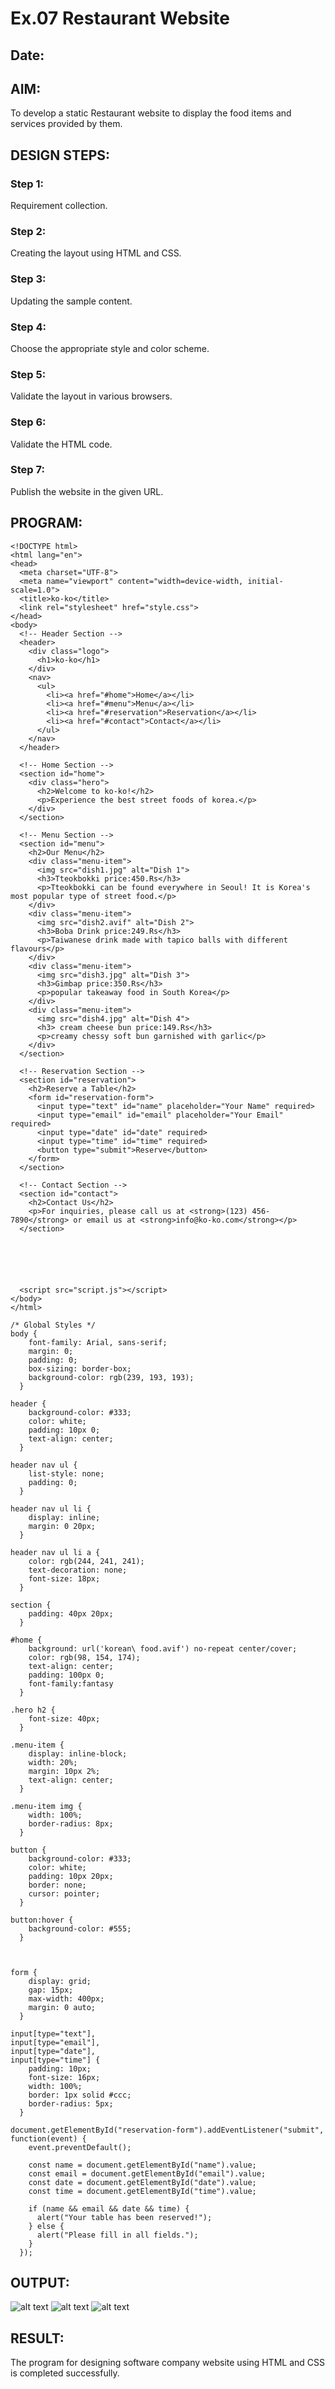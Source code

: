 # Ex.07 Restaurant Website
## Date:

## AIM:
To develop a static Restaurant website to display the food items and services provided by them.

## DESIGN STEPS:

### Step 1:
Requirement collection.

### Step 2:
Creating the layout using HTML and CSS.

### Step 3:
Updating the sample content.

### Step 4:
Choose the appropriate style and color scheme.

### Step 5:
Validate the layout in various browsers.

### Step 6:
Validate the HTML code.

### Step 7:
Publish the website in the given URL.

## PROGRAM:
~~~
<!DOCTYPE html>
<html lang="en">
<head>
  <meta charset="UTF-8">
  <meta name="viewport" content="width=device-width, initial-scale=1.0">
  <title>ko-ko</title>
  <link rel="stylesheet" href="style.css">
</head>
<body>
  <!-- Header Section -->
  <header>
    <div class="logo">
      <h1>ko-ko</h1>
    </div>
    <nav>
      <ul>
        <li><a href="#home">Home</a></li>
        <li><a href="#menu">Menu</a></li>
        <li><a href="#reservation">Reservation</a></li>
        <li><a href="#contact">Contact</a></li>
      </ul>
    </nav>
  </header>

  <!-- Home Section -->
  <section id="home">
    <div class="hero">
      <h2>Welcome to ko-ko!</h2>
      <p>Experience the best street foods of korea.</p>
    </div>
  </section>

  <!-- Menu Section -->
  <section id="menu">
    <h2>Our Menu</h2>
    <div class="menu-item">
      <img src="dish1.jpg" alt="Dish 1">
      <h3>Tteokbokki price:450.Rs</h3>
      <p>Tteokbokki can be found everywhere in Seoul! It is Korea's most popular type of street food.</p>
    </div>
    <div class="menu-item">
      <img src="dish2.avif" alt="Dish 2">
      <h3>Boba Drink price:249.Rs</h3>
      <p>Taiwanese drink made with tapico balls with different flavours</p>
    </div>
    <div class="menu-item">
      <img src="dish3.jpg" alt="Dish 3">
      <h3>Gimbap price:350.Rs</h3>
      <p>popular takeaway food in South Korea</p>
    </div>
    <div class="menu-item">
      <img src="dish4.jpg" alt="Dish 4">
      <h3> cream cheese bun price:149.Rs</h3>
      <p>creamy chessy soft bun garnished with garlic</p>
    </div>
  </section>

  <!-- Reservation Section -->
  <section id="reservation">
    <h2>Reserve a Table</h2>
    <form id="reservation-form">
      <input type="text" id="name" placeholder="Your Name" required>
      <input type="email" id="email" placeholder="Your Email" required>
      <input type="date" id="date" required>
      <input type="time" id="time" required>
      <button type="submit">Reserve</button>
    </form>
  </section>

  <!-- Contact Section -->
  <section id="contact">
    <h2>Contact Us</h2>
    <p>For inquiries, please call us at <strong>(123) 456-7890</strong> or email us at <strong>info@ko-ko.com</strong></p>
  </section>



  
  

  <script src="script.js"></script>
</body>
</html>

~~~
~~~
/* Global Styles */
body {
    font-family: Arial, sans-serif;
    margin: 0;
    padding: 0;
    box-sizing: border-box;
    background-color: rgb(239, 193, 193);
  }
  
header {
    background-color: #333;
    color: white;
    padding: 10px 0;
    text-align: center;
  }
  
header nav ul {
    list-style: none;
    padding: 0;
  }
  
header nav ul li {
    display: inline;
    margin: 0 20px;
  }
  
header nav ul li a {
    color: rgb(244, 241, 241);
    text-decoration: none;
    font-size: 18px;
  }
  
section {
    padding: 40px 20px;
  }
  
#home {
    background: url('korean\ food.avif') no-repeat center/cover;
    color: rgb(98, 154, 174);
    text-align: center;
    padding: 100px 0;
    font-family:fantasy
  }
  
.hero h2 {
    font-size: 40px;
  }
  
.menu-item {
    display: inline-block;
    width: 20%;
    margin: 10px 2%;
    text-align: center;
  }
  
.menu-item img {
    width: 100%;
    border-radius: 8px;
  }
  
button {
    background-color: #333;
    color: white;
    padding: 10px 20px;
    border: none;
    cursor: pointer;
  }
  
button:hover {
    background-color: #555;
  }
  

  
form {
    display: grid;
    gap: 15px;
    max-width: 400px;
    margin: 0 auto;
  }
  
input[type="text"],
input[type="email"],
input[type="date"],
input[type="time"] {
    padding: 10px;
    font-size: 16px;
    width: 100%;
    border: 1px solid #ccc;
    border-radius: 5px;
  }
~~~
~~~
document.getElementById("reservation-form").addEventListener("submit", function(event) {
    event.preventDefault();
  
    const name = document.getElementById("name").value;
    const email = document.getElementById("email").value;
    const date = document.getElementById("date").value;
    const time = document.getElementById("time").value;
  
    if (name && email && date && time) {
      alert("Your table has been reserved!");
    } else {
      alert("Please fill in all fields.");
    }
  });
~~~


## OUTPUT:
![alt text](restweboutput.png)
![alt text](restweboutput2.png)
![alt text](restweboutput3.png)

## RESULT:
The program for designing software company website using HTML and CSS is completed successfully.
